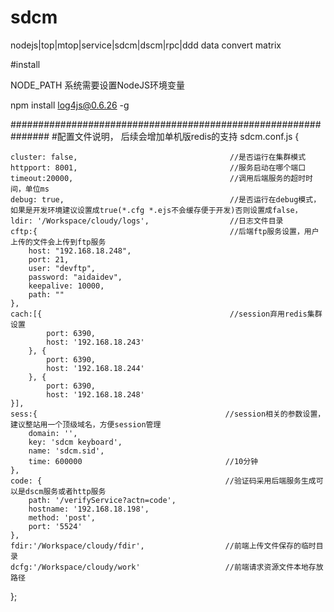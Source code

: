﻿# sdcm
nodejs|top|mtop|service|sdcm|dscm|rpc|ddd data convert matrix


#install

NODE_PATH  系统需要设置NodeJS环境变量

npm install log4js@0.6.26 -g

###############################################################
#配置文件说明， 后续会增加单机版redis的支持
sdcm.conf.js
{

    cluster: false,                                  //是否运行在集群模式
    httpport: 8001,                                  //服务启动在哪个端口
    timeout:20000,                                   //调用后端服务的超时时间，单位ms
    debug: true,                                     //是否运行在debug模式，如果是开发环境建议设置成true(*.cfg *.ejs不会缓存便于开发)否则设置成false，
    ldir: '/Workspace/cloudy/logs',                  //日志文件目录    
    cftp:{                                           //后端ftp服务设置，用户上传的文件会上传到ftp服务
	    host: "192.168.18.248",
	    port: 21,
	    user: "devftp",
	    password: "aidaidev",
	    keepalive: 10000,
	    path: ""
    },
    cach:[{                                          //session弃用redis集群设置
            port: 6390,
            host: '192.168.18.243'     
        }, {
            port: 6390,
            host: '192.168.18.244'
        }, {
            port: 6390,
            host: '192.168.18.248'    
    }],
    sess:{                                          //session相关的参数设置，建议整站用一个顶级域名，方便session管理
        domain: '',
        key: 'sdcm keyboard',
        name: 'sdcm.sid',
        time: 600000                                //10分钟
    },
    code: {                                         //验证码采用后端服务生成可以是dscm服务或者http服务
        path: '/verifyService?actn=code',
        hostname: '192.168.18.198',
        method: 'post',
        port: '5524'
    }, 
    fdir:'/Workspace/cloudy/fdir',                  //前端上传文件保存的临时目录
    dcfg:'/Workspace/cloudy/work'                   //前端请求资源文件本地存放路径

};


